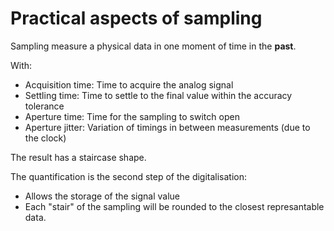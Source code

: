 Practical aspects of sampling
========================

Sampling measure a physical data in one moment of time in the **past**.

With:

* Acquisition time: Time to acquire the analog signal
* Settling time: Time to settle to the final value within the accuracy tolerance
* Aperture time: Time for the sampling to switch open
* Aperture jitter: Variation of timings in between measurements (due to the clock)

The result has a staircase shape.

The quantification is the second step of the digitalisation:

* Allows the storage of the signal value
* Each "stair" of the sampling will be rounded to the closest represantable data.